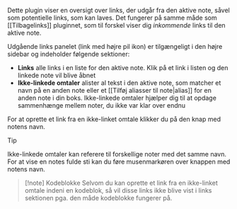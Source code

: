 Dette plugin viser en oversigt over links, der udgår fra den aktive note, såvel som potentielle links, som kan laves. Det fungerer på samme måde som [[Tilbagelinks]] pluginnet, som til forskel viser dig _inkommende_ links til den aktive note.

Udgående links panelet (link med højre pil ikon) er tilgængeligt i den højre sidebar og indeholder følgende sektioner:

- **Links** alle links i en liste for den aktive note. Klik på et link i listen og den linkede note vil blive åbnet
- **Ikke-linkede omtaler** alister al tekst i den aktive note, som matcher et navn på en anden note eller et [[Tilføj aliasser til note|alias]] for en anden note i din boks. Ikke-linkede omtaler hjælper dig til at opdage sammenhænge mellem noter, du ikke var klar over endnu

For at oprette et link fra en ikke-linket omtale klikker du på den knap med notens navn.

> [!tip]
> Ikke-linkede omtaler kan referere til forskellige noter med det samme navn. For at vise en notes fulde sti kan du føre musenmarkøren over knappen med notens navn.

> [!note] Kodeblokke
> Selvom du kan oprette et link fra en ikke-linket omtale indeni en kodeblok, så vil disse links ikke blive vist i links sektionen pga. den måde kodeblokke fungerer på.
